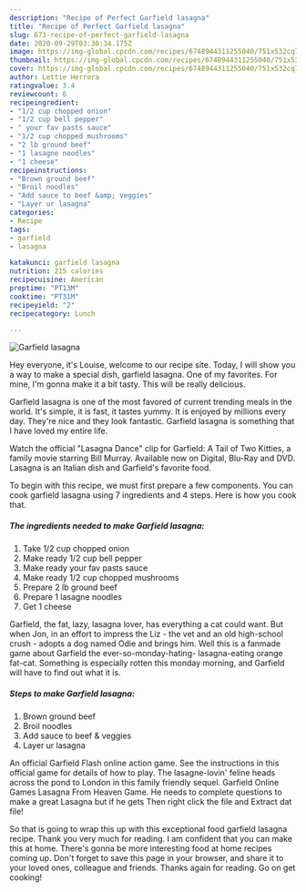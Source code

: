 ```yaml
---
description: "Recipe of Perfect Garfield lasagna"
title: "Recipe of Perfect Garfield lasagna"
slug: 673-recipe-of-perfect-garfield-lasagna
date: 2020-09-29T03:30:34.175Z
image: https://img-global.cpcdn.com/recipes/6748944311255040/751x532cq70/garfield-lasagna-recipe-main-photo.jpg
thumbnail: https://img-global.cpcdn.com/recipes/6748944311255040/751x532cq70/garfield-lasagna-recipe-main-photo.jpg
cover: https://img-global.cpcdn.com/recipes/6748944311255040/751x532cq70/garfield-lasagna-recipe-main-photo.jpg
author: Lettie Herrera
ratingvalue: 3.4
reviewcount: 6
recipeingredient:
- "1/2 cup chopped onion"
- "1/2 cup bell pepper"
- " your fav pasts sauce"
- "1/2 cup chopped mushrooms"
- "2 lb ground beef"
- "1 lasagne noodles"
- "1 cheese"
recipeinstructions:
- "Brown ground beef"
- "Broil noodles"
- "Add sauce to beef &amp; veggies"
- "Layer ur lasagna"
categories:
- Recipe
tags:
- garfield
- lasagna

katakunci: garfield lasagna 
nutrition: 215 calories
recipecuisine: American
preptime: "PT13M"
cooktime: "PT31M"
recipeyield: "2"
recipecategory: Lunch

---
```



![Garfield lasagna](https://img-global.cpcdn.com/recipes/6748944311255040/751x532cq70/garfield-lasagna-recipe-main-photo.jpg)

Hey everyone, it's Louise, welcome to our recipe site. Today, I will show you a way to make a special dish, garfield lasagna. One of my favorites. For mine, I'm gonna make it a bit tasty. This will be really delicious.

Garfield lasagna is one of the most favored of current trending meals in the world. It's simple, it is fast, it tastes yummy. It is enjoyed by millions every day. They're nice and they look fantastic. Garfield lasagna is something that I have loved my entire life.

Watch the official &#34;Lasagna Dance&#34; clip for Garfield: A Tail of Two Kitties, a family movie starring Bill Murray. Available now on Digital, Blu-Ray and DVD. Lasagna is an Italian dish and Garfield&#39;s favorite food.


To begin with this recipe, we must first prepare a few components. You can cook garfield lasagna using 7 ingredients and 4 steps. Here is how you cook that.

<!--inarticleads1-->

##### The ingredients needed to make Garfield lasagna:

1. Take 1/2 cup chopped onion
1. Make ready 1/2 cup bell pepper
1. Make ready  your fav pasts sauce
1. Make ready 1/2 cup chopped mushrooms
1. Prepare 2 lb ground beef
1. Prepare 1 lasagne noodles
1. Get 1 cheese


Garfield, the fat, lazy, lasagna lover, has everything a cat could want. But when Jon, in an effort to impress the Liz - the vet and an old high-school crush - adopts a dog named Odie and brings him. Well this is a fanmade game about Garfield the ever-so-monday-hating- lasagna-eating orange fat-cat. Something is especially rotten this monday morning, and Garfield will have to find out what it is. 

<!--inarticleads2-->

##### Steps to make Garfield lasagna:

1. Brown ground beef
1. Broil noodles
1. Add sauce to beef &amp; veggies
1. Layer ur lasagna


An official Garfield Flash online action game. See the instructions in this official game for details of how to play. The lasagne-lovin&#39; feline heads across the pond to London in this family friendly sequel. Garfield Online Games Lasagna From Heaven Game. He needs to complete questions to make a great Lasagna but if he gets Then right click the file and Extract dat file! 

So that is going to wrap this up with this exceptional food garfield lasagna recipe. Thank you very much for reading. I am confident that you can make this at home. There's gonna be more interesting food at home recipes coming up. Don't forget to save this page in your browser, and share it to your loved ones, colleague and friends. Thanks again for reading. Go on get cooking!
